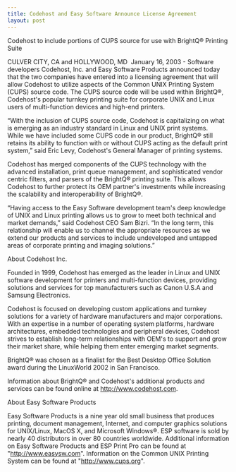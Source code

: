 ```yaml
---
title: Codehost and Easy Software Announce License Agreement
layout: post
---
```


Codehost to include portions of CUPS source for use with BrightQ&reg; Printing Suite
CULVER CITY, CA and HOLLYWOOD, MD&nbsp; January 16, 2003 - Software developers Codehost, Inc. and Easy Software Products announced today that the two companies have entered into a licensing agreement that will allow Codehost to utilize aspects of the Common UNIX Printing System (CUPS) source code. The CUPS source code will be used within BrightQ&reg;, Codehost's popular turnkey printing suite for corporate UNIX and Linux users of multi-function devices and high-end printers.
&ldquo;With the inclusion of CUPS source code, Codehost is capitalizing on what is emerging as an industry standard in Linux and UNIX print systems.&nbsp;&nbsp; While we have included some CUPS code in our product, BrightQ&reg; still retains its ability to function with or without CUPS acting as the default print system,&rdquo; said Eric Levy, Codehost's General Manager of printing systems.&nbsp;
Codehost has merged components of the CUPS technology with the advanced installation, print queue management, and sophisticated vendor centric filters, and parsers of the BrightQ&reg; printing suite. This allows Codehost to further protect its OEM partner's investments while increasing the scalability and interoperability of BrightQ&reg;.
&ldquo;Having access to the Easy Software development team's deep knowledge of UNIX and Linux printing allows us to grow to meet both technical and market demands,&rdquo; said Codehost CEO Sam Bizri. &ldquo;In the long term, this relationship will enable us to channel the appropriate resources as we extend our products and services to include undeveloped and untapped areas of corporate printing and imaging solutions.&rdquo;
About Codehost Inc.
Founded in 1999, Codehost has emerged as the leader in Linux and UNIX software development for printers and multi-function devices, providing solutions and services for top manufacturers such as Canon U.S.A and Samsung Electronics.
Codehost is focused on developing custom applications and turnkey solutions for a variety of hardware manufacturers and major corporations. With an expertise in a number of operating system platforms, hardware architectures, embedded technologies and peripheral devices, Codehost strives to establish long-term relationships with OEM's to support and grow their market share, while helping them enter emerging market segments.&nbsp;
BrightQ&reg; was chosen as a finalist for the Best Desktop Office Solution award during the LinuxWorld 2002 in San Francisco.
Information about BrightQ&reg; and Codehost's additional products and services can be found online at <A HREF="http://www.codehost.com">http://www.codehost.com</A>.
About Easy Software Products<P>Easy Software Products is a nine year old small business thatproduces printing, document management, Internet, and computergraphics solutions for UNIX/Linux, MacOS X, and MicrosoftWindows&reg;.  ESP software is sold by nearly 40 distributors inover 80 countries worldwide.  Additional information on EasySoftware Products and ESP Print Pro can be found at "<AHREF="http://www.easysw.com/">http://www.easysw.com</A>". Information on the Common UNIX Printing System can be found at"<A HREF="http://www.cups.org/">http://www.cups.org</A>".</P>
